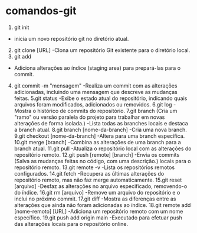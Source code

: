 # comandos-git 

1. git init
 - inicia um novo repositório git no diretório atual.
2. git clone [URL]
 -Clona um repositório Git existente para o diretório local.
3. git add
 - Adiciona alterações ao índice (staging area) para prepará-las para o commit.
4. git commit -m "mensagem"
 -Realiza um commit com as alterações adicionadas, incluindo uma mensagem que descreve as mudanças feitas.
5.git status
 -Exibe o estado atual do repositório, indicando quais arquivos foram modificados, adicionados ou removidos.
6.git log
 -Mostra o histórico de commits do repositório.
7.git branch (Cria um "ramo" ou versão paralela do projeto para trabalhar em novas alterações de forma isolada.)
 -Lista todas as branches locais e destaca a branch atual.
8.git branch [nome-da-branch]
 -Cria uma nova branch.
9.git checkout [nome-da-branch]
 -Altera para uma branch específica.
10.git merge [branch]
 -Combina as alterações de uma branch para a branch atual.
11.git pull
 -Atualiza o repositório local com as alterações do repositório remoto.
12.git push [remote] [branch]
 -Envia os commits (Salva as mudanças feitas no código, com uma descrição.) locais para o repositório remoto.
13.git remote -v
 -Lista os repositórios remotos configurados.
14.git fetch
 -Recupera as últimas alterações do repositório remoto, mas não faz merge automaticamente.
15.git reset [arquivo]
 -Desfaz as alterações no arquivo especificado, removendo-o do índice.
16.git rm [arquivo]
 -Remove um arquivo do repositório e o inclui no próximo commit.
17.git diff
 -Mostra as diferenças entre as alterações que ainda não foram adicionadas ao índice.
18.git remote add [nome-remoto] [URL]
 -Adiciona um repositório remoto com um nome específico.
19.git push add origin main
 -Executado para efetuar push das alterações locais para o repositório online.
